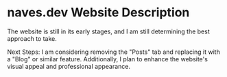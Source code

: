 # naves.dev Website Description

The website is still in its early stages, and I am still determining the best approach to take.

Next Steps: I am considering removing the "Posts" tab and replacing it with a "Blog" or similar feature. Additionally, I plan to enhance the website's visual appeal and professional appearance.
